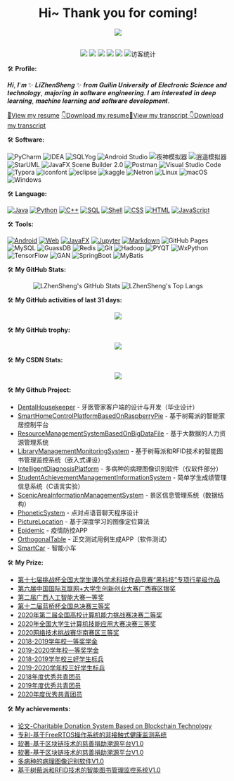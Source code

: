 <h1 align="center">
    Hi~ Thank you for coming!
</h1>

<div align="center" ><img order-radius="100px" src="https://cdn.jsdelivr.net/gh/sun0225SUN/photos/images/202108300019556.gif"/></div>
<br>

<!-- 个人资料徽标 -->
<p  align="center">
    <a href="https://blog.csdn.net/weixin_44575660/"><img src="https://img.shields.io/badge/CSDN-%E5%8D%9A%E5%AE%A2-c32136"></a>
    <a href="https://www.kaggle.com/lizhensheng/code?scroll=true"><img src="https://img.shields.io/badge/kaggle-lijianxing-blue"></a>
    <img src="https://img.shields.io/badge/wechat-L18237037980-green">
    <img src="https://img.shields.io/badge/QQ-2759100807-green">
    <img src="https://img.shields.io/badge/email-2759100807%40qq.com-green">
    <img src="https://visitor-badge.glitch.me/badge?page_id=LZhenSheng" alt="访客统计" />
</p>

🛠️ **Profile:**
<P>
𝑯𝒊, 𝑰'𝒎 ✨ 𝑳𝒊𝒁𝒉𝒆𝒏𝑺𝒉𝒆𝒏𝒈 ✨ 𝒇𝒓𝒐𝒎 𝑮𝒖𝒊𝒍𝒊𝒏 𝑼𝒏𝒊𝒗𝒆𝒓𝒔𝒊𝒕𝒚 𝒐𝒇 𝑬𝒍𝒆𝒄𝒕𝒓𝒐𝒏𝒊𝒄 𝑺𝒄𝒊𝒆𝒏𝒄𝒆 𝒂𝒏𝒅 𝒕𝒆𝒄𝒉𝒏𝒐𝒍𝒐𝒈𝒚, 𝒎𝒂𝒋𝒐𝒓𝒊𝒏𝒈 𝒊𝒏 𝒔𝒐𝒇𝒕𝒘𝒂𝒓𝒆 𝒆𝒏𝒈𝒊𝒏𝒆𝒆𝒓𝒊𝒏𝒈. 𝑰 𝒂𝒎 𝒊𝒏𝒕𝒆𝒓𝒆𝒔𝒕𝒆𝒅 𝒊𝒏 𝒅𝒆𝒆𝒑 𝒍𝒆𝒂𝒓𝒏𝒊𝒏𝒈, 𝒎𝒂𝒄𝒉𝒊𝒏𝒆 𝒍𝒆𝒂𝒓𝒏𝒊𝒏𝒈 𝒂𝒏𝒅 𝒔𝒐𝒇𝒕𝒘𝒂𝒓𝒆 𝒅𝒆𝒗𝒆𝒍𝒐𝒑𝒎𝒆𝒏𝒕.

</p>

[👀View my resume](https://github.com/LZhenSheng/LZhenSheng/blob/main/images/%E4%B8%AA%E4%BA%BA%E7%AE%80%E5%8E%86.pdf)  [👇Download my resume](https://github.com/LZhenSheng/LZhenSheng/raw/main/images/%E4%B8%AA%E4%BA%BA%E7%AE%80%E5%8E%86.pdf)[👀View my transcript
](https://github.com/LZhenSheng/LZhenSheng/blob/main/images/%E6%88%90%E7%BB%A9%E5%8D%95.pdf)  [👇Download my transcript
](https://github.com/LZhenSheng/LZhenSheng/raw/main/images/%E6%88%90%E7%BB%A9%E5%8D%95.pdf)

🛠️ **Software:**
<p>
    <img alt="PyCharm" src="https://img.shields.io/badge/-PyCharm-%23777BB4?logo=PyCharm"/>
    <img alt="IDEA" src="https://img.shields.io/badge/-IDEA-%2345b8d8?logo=IntelliJ IDEA" />
    <img alt="SQLYog" src="https://img.shields.io/badge/SQLYog-%233776AB" />
    <img alt="Android Studio" src="https://img.shields.io/badge/-Android%20Studio-%231572B6?logo=Android Studio" />
    <img alt="夜神模拟器" src="https://img.shields.io/badge/-%E5%A4%9C%E7%A5%9E%E6%A8%A1%E6%8B%9F%E5%99%A8-%23E34F26" />
    <img alt="逍遥模拟器" src="https://img.shields.io/badge/-%E9%80%8D%E9%81%A5%E6%A8%A1%E6%8B%9F%E5%99%A8-%23F7DF1E" />
    <img alt="StarUML" src="https://img.shields.io/badge/-StarUML-%2343853D" />
    <img alt="JavaFX Scene Builder 2.0" src="https://img.shields.io/badge/-JavaFX%20Scene%20Builder%202.0-%232b3847" />
    <img alt="Postman" src="https://img.shields.io/badge/-Postman-FCC624?logo=Postman" />
    <img alt="Visual Studio Code" src="https://img.shields.io/badge/-Visual%20Studio%20Code-%236fba48?logo=Visual Studio Code" />
    <img alt="Typora" src="https://img.shields.io/badge/-Typora-%23554674" />
    <img alt="iconfont" src="https://img.shields.io/badge/-iconfont-%23000000" />
    <img alt="eclipse" src="https://img.shields.io/badge/-Eclipse-%23025E8C?logo=Eclipse IDE" />
    <img alt="kaggle" src="https://img.shields.io/badge/-kaggle-%23404d59?logo=Kaggle" />
    <img alt="Netron" src="https://img.shields.io/badge/-Netron-%232671E5" />
    <img alt="Linux" src="https://img.shields.io/badge/-Linux-FE7A16?logo=Linux" />
    <img alt="macOS" src="https://img.shields.io/badge/MacOS-0078d7?logo=apple" />
    <img alt="Windows" src="https://img.shields.io/badge/Windows-a757ef?logo=Windows" />
</p>

🛠️ **Language:**
<p>
     <a href="https://github.com/search?q=user%3ALZhenSheng+is%3Arepo+language%3AJava"><img alt="Java" src="https://img.shields.io/badge/Java-21759B.svg?logo=Java"></a>
     <a href="https://github.com/search?q=user%3ALZhenSheng+is%3Arepo+language%3APython"><img alt="Python" src="https://img.shields.io/badge/Python-%23327FC7.svg?logo=Java"></a>
     <a href="https://github.com/search?q=user%3ALZhenSheng+is%3Arepo+language%3AC++"><img alt="C++" src="https://img.shields.io/badge/C++-%23191f25.svg?logo=C"></a>
     <a href="https://github.com/search?q=user%3LZhenSheng+is%3Arepo+language%3Asql"><img alt="SQL" src="https://img.shields.io/badge/SQL%20-%234479A1.svg?logo=amazon-dynamodb"></a>
     <a href="https://github.com/search?q=user%3ALZhenSheng+is%3Arepo+language%3AShell"><img alt="Shell" src="https://img.shields.io/badge/Shell%20-%23c83d2e.svg?logo=shell"></a>
    <a href="https://github.com/search?q=user%3ALZhenSheng+is%3Arepo+language%3Acss"><img alt="CSS" src="https://img.shields.io/badge/CSS%20-%2395e0d1.svg?logo=css3"></a>
    <a href="https://github.com/search?q=user%3ALZhenSheng+is%3Arepo+language%3Ahtml"><img alt="HTML" src="https://img.shields.io/badge/HTML%20-%23F05033.svg?logo=html5"></a>
    <a href="https://github.com/search?q=user%3ALZhenSheng+is%3Arepo+language%3Ajavascript"><img alt="JavaScript" src="https://img.shields.io/badge/JavaScript%20-FF6C37.svg?logo=javascript"></a>
</p>

🛠️ **Tools:**
<p>
    <a href="https://github.com/search?q=user%3ALZhenSheng+is%3Arepo+language%3AAndroid"><img alt="Android" src="https://img.shields.io/badge/Android%20-eb488b.svg?logo=Android"></a>
    <a href="https://github.com/search?q=user%3ALZhenSheng+is%3Arepo+language%3AHtml"><img alt="Web" src="https://img.shields.io/badge/Web%20-%236fba48.svg?logo=HTML5"></a>
    <a href="https://github.com/search?q=user%3ALZhenSheng+is%3Arepo+language%3AJavaFX"><img alt="JavaFX" src="https://img.shields.io/badge/JavaFX-0078d7.svg"></a>
    <a href="https://github.com/search?q=user%3ALZhenSheng+is%3Arepo+language%3AJupyter Notebook"><img alt="Jupyter" src="https://img.shields.io/badge/Jupyter-FF6C37?logo=Jupyter"></a>
    <a href="https://github.com/search?q=user%3ALZhenSheng+is%3Arepo+language%3Amarkdown"><img alt="Markdown" src="https://img.shields.io/badge/Markdown-%23000000.svg?logo=markdown"></a>
    <img alt="GitHub Pages" src="https://img.shields.io/badge/GitHub%20Pages-%23327FC7.svg?logo=github">
    <img alt="MySQL" src="https://img.shields.io/badge/MySQL-%234479A1.svg?logo=mysql">
    <img alt="GuassDB" src="https://img.shields.io/badge/GuassDB-%23F05033">
    <img alt="Redis" src="https://img.shields.io/badge/redis-%23c83d2e.svg?logo=redis">
    <img alt="Git" src="https://img.shields.io/badge/Git%20-%23F05033.svg?logo=git">
    <img alt="Hadoop" src="https://img.shields.io/badge/-Hadoop-blue?logo=Apache+Hadoop" />
    <img alt="PYQT" src="https://img.shields.io/badge/PYQT-96e07d.svg" />
    <img alt="WxPython" src="https://img.shields.io/badge/WxPython-%23F05033">
    <img alt="TensorFlow" src="https://img.shields.io/badge/TensorFlow%20-%23025E8C.svg?logo=TensorFlow">
    <img alt="GAN" src="https://img.shields.io/badge/GAN-%234479A1.svg?logo=GAN">
    <img alt="SpringBoot" src="https://img.shields.io/badge/Spring Boot-%23c83d2e.svg?logo=Spring Boot">
    <img alt="MyBatis" src="https://img.shields.io/badge/MyBatis-%23c83d2e.svg?logo=MyBatis">
</p>

🛠️ **My GitHub Stats:** 

<p align="center">
    <img src="https://github-readme-stats.vercel.app/api/?username=LZhenSheng&theme=shades-of-purple&show_icons=true&count_private=true" alt="LZhenSheng's GitHub Stats">
    <img src="https://github-readme-stats.vercel.app/api/top-langs/?username=LZhenSheng&layout=compact&theme=tokyonight&hide=ejs,blade,html,css" alt="LZhenSheng's Top Langs">
</p>

🛠️ **My GitHub activities of last 31 days:** 

<div align="center"> 
    <img src="https://activity-graph.herokuapp.com/graph?username=LZhenSheng&theme=xcode" /> 
</div>

🛠️ **My GitHub trophy:** 

<p  align="center">
    <img src="https://github-profile-trophy.vercel.app/?username=LZhenSheng" /> 
</p>

🛠️ **My CSDN Stats:** 

<div align="center"> <img src="https://stats.justsong.cn/api/csdn?id=weixin_44575660&theme=dark"> </div>

🛠️ **My Github Project:** 

- [DentalHousekeeper](https://github.com/LZhenSheng/DentalHousekeeper) - 牙医管家客户端的设计与开发（毕业设计）
- [SmartHomeControlPlatformBasedOnRaspberryPie](https://github.com/LZhenSheng/SmartHomeControlPlatformBasedOnRaspberryPie) - 基于树莓派的智能家居控制平台
- [ResourceManagementSystemBasedOnBigDataFile](https://github.com/LZhenSheng/DentalHousekeeper) - 基于大数据的人力资源管理系统
- [LibraryManagementMonitoringSystem](https://github.com/LZhenSheng/LibraryManagementMonitoringSystem) - 基于树莓派和RFID技术的智能图书管理监控系统（嵌入式课设）
- [IntelligentDiagnosisPlatform](https://github.com/LZhenSheng/IntelligentDiagnosisPlatform) - 多病种的病理图像识别软件（仅软件部分）
- [StudentAchievementManagementInformationSystem](https://github.com/LZhenSheng/StudentAchievementManagementInformationSystem) - 简单学生成绩管理信息系统（C语言实验）
- [ScenicAreaInformationManagementSystem](https://github.com/LZhenSheng/ScenicAreaInformationManagementSystem) - 景区信息管理系统（数据结构）
- [PhoneticSystem](https://github.com/LZhenSheng/PhoneticSystem) - 点对点语音聊天程序设计
- [PictureLocation](https://github.com/LZhenSheng/PictureLocation) - 基于深度学习的图像定位算法
- [Epidemic](https://github.com/LZhenSheng/Epidemic) - 疫情防控APP
- [OrthogonalTable](https://github.com/LZhenSheng/OrthogonalTable) - 正交测试用例生成APP（软件测试）
- [SmartCar](https://github.com/LZhenSheng/SmartCar) - 智能小车

🛠️ **My Prize:** 

- [第十七届挑战杯全国大学生课外学术科技作品竞赛“黑科技”专项行星级作品](https://github.com/LZhenSheng/LZhenSheng/blob/main/images/%E9%BB%91%E7%A7%91%E6%8A%80-%E2%80%9C%E8%A1%8C%E6%98%9F%E2%80%9D%E7%BA%A7%EF%BC%9A%E6%9F%94%E6%80%A7%E7%94%B5%E6%B1%A0%E5%8D%B0%E5%88%B7%E5%88%B6%E9%80%A0%E5%85%B3%E9%94%AE%E6%8A%80%E6%9C%AF%E5%8F%8A%E5%BA%94%E7%94%A8.pdf)
- [第六届中国国际互联网+大学生创新创业大赛广西赛区银奖](https://github.com/LZhenSheng/LZhenSheng/blob/main/images/%E7%AC%AC%E5%85%AD%E5%B1%8A%E4%B8%AD%E5%9B%BD%E5%9B%BD%E9%99%85%E4%BA%92%E8%81%94%E7%BD%91%2B%E5%A4%A7%E5%AD%A6%E7%94%9F%E5%88%9B%E6%96%B0%E5%88%9B%E4%B8%9A%E5%A4%A7%E8%B5%9B%E5%B9%BF%E8%A5%BF%E8%B5%9B%E5%8C%BA%E9%93%B6%E5%A5%96.pdf)
- [第二届广西人工智能大赛一等奖](https://github.com/LZhenSheng/LZhenSheng/blob/main/images/%E7%AC%AC%E4%BA%8C%E5%B1%8A%E5%B9%BF%E8%A5%BF%E4%BA%BA%E5%B7%A5%E6%99%BA%E8%83%BD%E5%A4%A7%E8%B5%9B%E4%B8%80%E7%AD%89%E5%A5%96.pdf)
- [第十二届蓝桥杯全国总决赛三等奖](https://github.com/LZhenSheng/LZhenSheng/blob/main/images/%E7%AC%AC%E5%8D%81%E4%BA%8C%E5%B1%8A%E8%93%9D%E6%A1%A5%E6%9D%AF%E5%85%A8%E5%9B%BD%E6%80%BB%E5%86%B3%E8%B5%9B%E4%B8%89%E7%AD%89%E5%A5%96.pdf)
- [2020年第二届全国高校计算机能力挑战赛决赛二等奖](https://github.com/LZhenSheng/LZhenSheng/blob/main/images/2020%E5%B9%B4%E7%AC%AC%E4%BA%8C%E5%B1%8A%E5%85%A8%E5%9B%BD%E9%AB%98%E6%A0%A1%E8%AE%A1%E7%AE%97%E6%9C%BA%E8%83%BD%E5%8A%9B%E6%8C%91%E6%88%98%E8%B5%9B%E5%86%B3%E8%B5%9B%E4%BA%8C%E7%AD%89%E5%A5%96.pdf)
- [2020年全国大学生计算机技能应用大赛决赛三等奖](https://github.com/LZhenSheng/LZhenSheng/blob/main/images/2020%E5%B9%B4%E5%85%A8%E5%9B%BD%E5%A4%A7%E5%AD%A6%E7%94%9F%E8%AE%A1%E7%AE%97%E6%9C%BA%E6%8A%80%E8%83%BD%E5%BA%94%E7%94%A8%E5%A4%A7%E8%B5%9B%E5%86%B3%E8%B5%9B%E4%B8%89%E7%AD%89%E5%A5%96.pdf)
- [2020网络技术挑战赛华南赛区三等奖](https://github.com/LZhenSheng/LZhenSheng/blob/main/images/2020%E7%BD%91%E7%BB%9C%E6%8A%80%E6%9C%AF%E6%8C%91%E6%88%98%E8%B5%9B%E5%8D%8E%E5%8D%97%E8%B5%9B%E5%8C%BA%E4%B8%89%E7%AD%89%E5%A5%96.pdf)
- [2018-2019学年校一等奖学金](https://github.com/LZhenSheng/LZhenSheng/blob/main/images/2018-2019%E5%AD%A6%E5%B9%B4%E6%A0%A1%E4%B8%80%E7%AD%89%E5%A5%96%E5%AD%A6%E9%87%91.pdf)
- [2019-2020学年校一等奖学金](https://github.com/LZhenSheng/LZhenSheng/blob/main/images/2019-2020%E5%AD%A6%E5%B9%B4%E6%A0%A1%E4%B8%80%E7%AD%89%E5%A5%96%E5%AD%A6%E9%87%91.pdf)
- [2018-2019学年校三好学生标兵](https://github.com/LZhenSheng/LZhenSheng/blob/main/images/2018-2019%E5%AD%A6%E5%B9%B4%E6%A0%A1%E4%B8%89%E5%A5%BD%E5%AD%A6%E7%94%9F%E6%A0%87%E5%85%B5.pdf)
- [2019-2020学年校三好学生标兵](https://github.com/LZhenSheng/LZhenSheng/blob/main/images/2019-2020%E5%AD%A6%E5%B9%B4%E6%A0%A1%E4%B8%89%E5%A5%BD%E5%AD%A6%E7%94%9F%E6%A0%87%E5%85%B5.pdf)
- [2018年度优秀共青团员](https://github.com/LZhenSheng/LZhenSheng/blob/main/images/2018%E5%B9%B4%E5%BA%A6%E4%BC%98%E7%A7%80%E5%85%B1%E9%9D%92%E5%9B%A2%E5%91%98.pdf)
- [2019年度优秀共青团员](https://github.com/LZhenSheng/LZhenSheng/blob/main/images/2019%E5%B9%B4%E5%BA%A6%E4%BC%98%E7%A7%80%E5%85%B1%E9%9D%92%E5%9B%A2%E5%91%98.pdf)
- [2020年度优秀共青团员](https://github.com/LZhenSheng/LZhenSheng/blob/main/images/2020%E5%B9%B4%E5%BA%A6%E4%BC%98%E7%A7%80%E5%85%B1%E9%9D%92%E5%9B%A2%E5%91%98.pdf)

🛠️ **My achievements:** 

- [论文-Charitable Donation System Based on Blockchain Technology]()
- [专利-基于FreeRTOS操作系统的非接触式健康监测系统]()
- [软著-基于区块链技术的慈善捐助溯源平台V1.0](https://github.com/LZhenSheng/LZhenSheng/blob/main/images/%E5%9F%BA%E4%BA%8E%E5%8C%BA%E5%9D%97%E9%93%BE%E6%8A%80%E6%9C%AF%E7%9A%84%E6%85%88%E5%96%84%E6%8D%90%E5%8A%A9%E6%BA%AF%E6%BA%90%E5%B9%B3%E5%8F%B0V1.0.pdf)
- [软著-基于区块链技术的慈善捐助溯源平台V1.0](https://github.com/LZhenSheng/LZhenSheng/blob/main/images/%E5%9F%BA%E4%BA%8E%E5%8C%BA%E5%9D%97%E9%93%BE%E6%8A%80%E6%9C%AF%E7%9A%84%E6%85%88%E5%96%84%E6%8D%90%E5%8A%A9%E6%BA%AF%E6%BA%90%E5%B9%B3%E5%8F%B0V1.0.pdf)
- [多病种的病理图像识别软件V1.0](https://github.com/LZhenSheng/LZhenSheng/blob/main/images/%E5%A4%9A%E7%97%85%E7%A7%8D%E7%9A%84%E7%97%85%E7%90%86%E5%9B%BE%E5%83%8F%E8%AF%86%E5%88%AB%E8%BD%AF%E4%BB%B6%20Vl.%200.pdf)
- [基于树莓派和RFID技术的智能图书管理监控系统V1.0](https://github.com/LZhenSheng/LZhenSheng/blob/main/images/%E5%9F%BA%E4%BA%8E%E6%A0%91%E8%8E%93%E6%B4%BE%E5%92%8CRFID%E6%8A%80%E6%9C%AF%E7%9A%84%E6%99%BA%E8%83%BD%E5%9B%BE%E4%B9%A6%E7%AE%A1%E7%90%86%E7%9B%91%E6%8E%A7%E7%B3%BB%E7%BB%9F.pdf)

